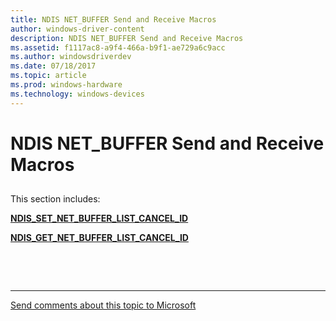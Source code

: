```yaml
---
title: NDIS NET_BUFFER Send and Receive Macros
author: windows-driver-content
description: NDIS NET_BUFFER Send and Receive Macros
ms.assetid: f1117ac8-a9f4-466a-b9f1-ae729a6c9acc
ms.author: windowsdriverdev 
ms.date: 07/18/2017 
ms.topic: article 
ms.prod: windows-hardware 
ms.technology: windows-devices 
---
```


# NDIS NET\_BUFFER Send and Receive Macros


## <a href="" id="ddk-ndis-net-buffer-send-and-receive-macros-nr"></a>


This section includes:

[**NDIS\_SET\_NET\_BUFFER\_LIST\_CANCEL\_ID**](ndis-set-net-buffer-list-cancel-id.md)

[**NDIS\_GET\_NET\_BUFFER\_LIST\_CANCEL\_ID**](ndis-get-net-buffer-list-cancel-id.md)

 

 


--------------------
[Send comments about this topic to Microsoft](mailto:wsddocfb@microsoft.com?subject=Documentation%20feedback%20%5Bnetvista\netvista%5D:%20NDIS%20NET_BUFFER%20Send%20and%20Receive%20Macros%20%20RELEASE:%20%287/10/2017%29&body=%0A%0APRIVACY%20STATEMENT%0A%0AWe%20use%20your%20feedback%20to%20improve%20the%20documentation.%20We%20don't%20use%20your%20email%20address%20for%20any%20other%20purpose,%20and%20we'll%20remove%20your%20email%20address%20from%20our%20system%20after%20the%20issue%20that%20you're%20reporting%20is%20fixed.%20While%20we're%20working%20to%20fix%20this%20issue,%20we%20might%20send%20you%20an%20email%20message%20to%20ask%20for%20more%20info.%20Later,%20we%20might%20also%20send%20you%20an%20email%20message%20to%20let%20you%20know%20that%20we've%20addressed%20your%20feedback.%0A%0AFor%20more%20info%20about%20Microsoft's%20privacy%20policy,%20see%20http://privacy.microsoft.com/default.aspx. "Send comments about this topic to Microsoft")


